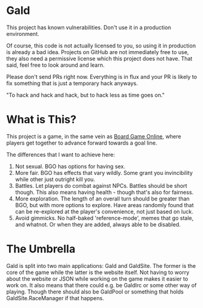 Gald
============

This project has known vulnerabilities. Don't use it in a production environment.

Of course, this code is not actually licensed to you, so using it in production
is already a bad idea. Projects on GitHub are not immediately free to use,
they also need a permissive license which this project does not have. That said,
feel free to look around and learn.

Please don't send PRs right now. Everything is in flux and your PR is likely to fix
something that is just a temporary hack anyways.

"To hack and hack and hack, but to hack less as time goes on."

What is This?
=============

This project is a game, in the same vein as [Board Game Online](https://boardgameonline.com/),
where players get together to advance forward towards a goal line.

The differences that I want to achieve here:

1. Not sexual. BGO has options for having sex.
2. More fair. BGO has effects that vary wildly. Some grant you invincibility while
other just outright kill you.
3. Battles. Let players do combat against NPCs. Battles should be short though.
This also means having health - though that's also for fairness.
4. More exploration. The length of an overall turn should be greater than BGO, but
with more options to explore. Have areas randomly found that can be re-explored
at the player's convenience, not just based on luck.
5. Avoid gimmicks. No half-baked 'reference-mode', memes that go stale, and whatnot.
Or when they are added, always able to be disabled.

The Umbrella
============

Gald is split into two main applications: Gald and GaldSite. The former is the
core of the game while the latter is the website itself. Not having to worry
about the website or JSON while working on the game makes it easier to work on.
It also means that there could e.g. be GaldIrc or some other way of playing. Though
there should also be GaldPool or something that holds GaldSite.RaceManager if that
happens.